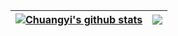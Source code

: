 
  
| <a href="https://github.com/ChuangyiZhang"><img align="center" src="https://github-readme-stats.vercel.app/api?username=ChuangyiZhang&show_icons=true&include_all_commits=true&theme=buefy&hide_border=true&count_private=true&hide=prs,contribs&include_all_commits=true" alt="Chuangyi's github stats" /></a> | <a href="https://github.com/ChuangyiZhang"><img align="center" src="https://github-readme-stats.vercel.app/api/top-langs/?username=ChuangyiZhang&hide_progress=true&theme=buefy&hide_border=true&count_private=true" /></a> |
| ------------- | ------------- |
